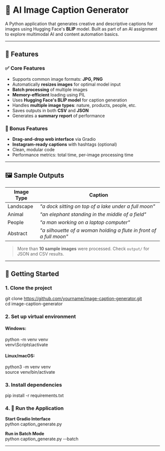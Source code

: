 # 📸 AI Image Caption Generator

A Python application that generates creative and descriptive captions for images using Hugging Face's **BLIP** model. Built as part of an AI assignment to explore multimodal AI and content automation basics.

---

## 🚀 Features

### ✅ Core Features
- Supports common image formats: **JPG, PNG**
- Automatically **resizes images** for optimal model input
- **Batch processing** of multiple images
- **Memory-efficient** loading using PIL
- Uses **Hugging Face's BLIP model** for caption generation
- Handles **multiple image types**: nature, products, people, etc.
- Saves outputs in both **CSV** and **JSON**
- Generates a **summary report** of performance

### 💎 Bonus Features
- **Drag-and-drop web interface** via Gradio
- **Instagram-ready captions** with hashtags (optional)
- Clean, modular code
- Performance metrics: total time, per-image processing time

---

## 🖼️ Sample Outputs

| Image Type | Caption |
|------------|---------|
| Landscape  | *"a dock sitting on top of a lake under a full moon"* |
| Animal     | *"an elephant standing in the middle of a field"* |
| People     | *"a man working on a laptop computer"* |
| Abstract   | *"a silhouette of a woman holding a flute in front of a full moon"* |

> More than **10 sample images** were processed. Check `output/` for JSON and CSV results.

---



## 🚀 Getting Started

### 1. Clone the project
git clone https://github.com/yourname/image-caption-generator.git  
cd image-caption-generator

### 2. Set up virtual environment

#### Windows:
python -m venv venv  
venv\Scripts\activate

#### Linux/macOS:
python3 -m venv venv  
source venv/bin/activate

### 3. Install dependencies
pip install -r requirements.txt

### 4. 🧠 Run the Application

**Start Gradio Interface**  
python caption_generate.py

**Run in Batch Mode**  
python caption_generate.py --batch

---

